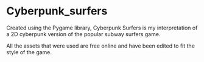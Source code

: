 # Cyberpunk_surfers
Created using the Pygame library, Cyberpunk Surfers is my interpretation of a 2D cyberpunk version of the popular subway surfers game.

All the assets that were used are free online and have been edited to fit the style of the game.
